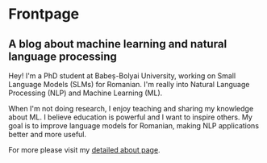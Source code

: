 # Frontpage
## A blog about machine learning and natural language processing
Hey! I'm a PhD student at Babeș-Bolyai University, working on Small Language Models (SLMs) for Romanian. I'm really into Natural Language Processing (NLP) and Machine Learning (ML).

When I'm not doing research, I enjoy teaching and sharing my knowledge about ML. I believe education is powerful and I want to inspire others. My goal is to improve language models for Romanian, making NLP applications better and more useful.

For more please visit my [detailed about page](/about).